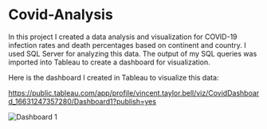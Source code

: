 # Covid-Analysis
In this project I created a data analysis and visualization for COVID-19 infection rates and death percentages based on continent and country. I used SQL Server for analyzing this data. The output of my SQL queries was imported into Tableau to create a dashboard for visualization.

Here is the dashboard I created in Tableau to visualize this data:

https://public.tableau.com/app/profile/vincent.taylor.bell/viz/CovidDashboard_16631247357280/Dashboard1?publish=yes

![Dashboard 1](https://user-images.githubusercontent.com/56656419/190057977-e8698bb8-e2d2-4937-9d0f-3d723cb2f960.png)
